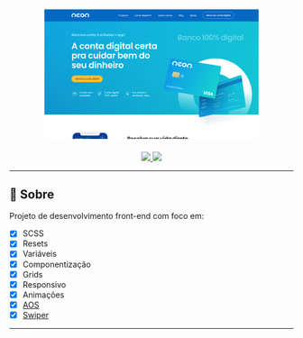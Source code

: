 <h2 align="center">
	<img alt="Logo git" src="./.github/cover.png" width="380px" />
</h2>

<p align="center">
	<a href="mailto:bortolettohenrique@gmail.com" target="_blank">
		<img src="https://img.shields.io/badge/gmail-red?style=flat&logo=gmail&labelColor=white">
	</a>
	<a href="https://www.linkedin.com/in/henriquebortoletto/" target="_blank">
		<img src="https://img.shields.io/badge/linkedin-blue?style=flat&logo=linkedin&labelColor=blue">
	</a>
</p>

---

## 🚀 Sobre

Projeto de desenvolvimento front-end com foco em:

- [x] SCSS
- [x] Resets
- [x] Variáveis
- [x] Componentização
- [x] Grids
- [x] Responsivo
- [x] Animações
- [x] [AOS](https://michalsnik.github.io/aos/)
- [x] [Swiper](https://swiperjs.com/)

---
